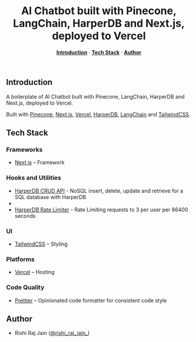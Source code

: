 <p align="center">
  <h1 align="center">AI Chatbot built with Pinecone, LangChain, HarperDB and Next.js, deployed to Vercel</h1>
</p>

<p align="center">
  <a href="#introduction"><strong>Introduction</strong></a> ·
  <a href="#tech-stack"><strong>Tech Stack</strong></a> ·
  <a href="#author"><strong>Author</strong></a>
</p>
<br/>

## Introduction

A boilerplate of AI Chatbot built with Pinecone, LangChain, HarperDB and Next.js, deployed to Vercel.

Built with [Pinecone](https://pinecone.io), [Next.js](https://nextjs.org), [Vercel](https://vercel.com), [HarperDB](https://harperdb.io), [LangChain](https://js.langchain.com/) and [TailwindCSS](https://tailwindcss.com).

## Tech Stack

### Frameworks

- [Next.js](https://nextjs.org) – Framework

### Hooks and Utilities

- [HarperDB CRUD API](lib/harper.js) - NoSQL insert, delete, update and retrieve for a SQL database with HarperDB
- 
- [HarperDB Rate Limiter](lib/ratelimit.js) - Rate Limiting requests to 3 per user per 86400 seconds

### UI

- [TailwindCSS](https://tailwindcss.com) – Styling

### Platforms

- [Vercel](https://vercel.com) – Hosting

### Code Quality

- [Prettier](https://prettier.io/) – Opinionated code formatter for consistent code style

## Author

- Rishi Raj Jain ([@rishi_raj_jain_](https://twitter.com/rishi_raj_jain_))
